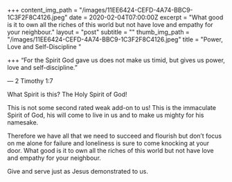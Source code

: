 +++
content_img_path = "/images/11EE6424-CEFD-4A74-BBC9-1C3F2F8C4126.jpeg"
date = 2020-02-04T07:00:00Z
excerpt = "What good is it to own all the riches of this world but not have love and empathy for your neighbour."
layout = "post"
subtitle = ""
thumb_img_path = "/images/11EE6424-CEFD-4A74-BBC9-1C3F2F8C4126.jpeg"
title = "Power, Love and Self-Discipline "

+++
“For the Spirit God gave us does not make us timid, but gives us power, love and self-discipline.”

— ‭‭2 Timothy‬ ‭1:7

What Spirit is this? The Holy Spirit of God! 

This is not some second rated weak add-on to us! This is the immaculate Spirit of God, his will come to live in us and to make us mighty for his namesake. 

Therefore we have all that we need to succeed and flourish but don’t focus on me alone for failure and loneliness is sure to come knocking at your door. What good is it to own all the riches of this world but not have love and empathy for your neighbour. 

Give and serve just as Jesus demonstrated to us.